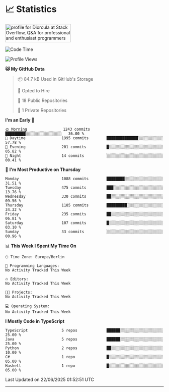 # 📈 Statistics
 <a href="https://stackoverflow.com/users/10433530/diorcula"><img src="https://stackoverflow.com/users/flair/10433530.png" width="208" height="58" alt="profile for Diorcula at Stack Overflow, Q&amp;A for professional and enthusiast programmers" title="profile for Diorcula at Stack Overflow, Q&amp;A for professional and enthusiast programmers"></a>
 
<!--START_SECTION:waka-->
![Code Time](http://img.shields.io/badge/Code%20Time-456%20hrs%2034%20mins-blue)

![Profile Views](http://img.shields.io/badge/Profile%20Views-0-blue)

**🐱 My GitHub Data** 

> 📦 84.7 kB Used in GitHub's Storage 
 > 
> 💼 Opted to Hire
 > 
> 📜 18 Public Repositories 
 > 
> 🔑 1 Private Repositories 
 > 
**I'm an Early 🐤** 

```text
🌞 Morning                1243 commits        █████████░░░░░░░░░░░░░░░░   36.00 % 
🌆 Daytime                1995 commits        ██████████████░░░░░░░░░░░   57.78 % 
🌃 Evening                201 commits         █░░░░░░░░░░░░░░░░░░░░░░░░   05.82 % 
🌙 Night                  14 commits          ░░░░░░░░░░░░░░░░░░░░░░░░░   00.41 % 
```
📅 **I'm Most Productive on Thursday** 

```text
Monday                   1088 commits        ████████░░░░░░░░░░░░░░░░░   31.51 % 
Tuesday                  475 commits         ███░░░░░░░░░░░░░░░░░░░░░░   13.76 % 
Wednesday                330 commits         ██░░░░░░░░░░░░░░░░░░░░░░░   09.56 % 
Thursday                 1185 commits        █████████░░░░░░░░░░░░░░░░   34.32 % 
Friday                   235 commits         ██░░░░░░░░░░░░░░░░░░░░░░░   06.81 % 
Saturday                 107 commits         █░░░░░░░░░░░░░░░░░░░░░░░░   03.10 % 
Sunday                   33 commits          ░░░░░░░░░░░░░░░░░░░░░░░░░   00.96 % 
```


📊 **This Week I Spent My Time On** 

```text
🕑︎ Time Zone: Europe/Berlin

💬 Programming Languages: 
No Activity Tracked This Week

🔥 Editors: 
No Activity Tracked This Week

🐱‍💻 Projects: 
No Activity Tracked This Week

💻 Operating System: 
No Activity Tracked This Week
```

**I Mostly Code in TypeScript** 

```text
TypeScript               5 repos             ██████░░░░░░░░░░░░░░░░░░░   25.00 % 
Java                     5 repos             ██████░░░░░░░░░░░░░░░░░░░   25.00 % 
Python                   2 repos             ██░░░░░░░░░░░░░░░░░░░░░░░   10.00 % 
C#                       1 repo              █░░░░░░░░░░░░░░░░░░░░░░░░   05.00 % 
Haskell                  1 repo              █░░░░░░░░░░░░░░░░░░░░░░░░   05.00 % 
```




 Last Updated on 22/06/2025 01:52:51 UTC
<!--END_SECTION:waka-->
 
---

